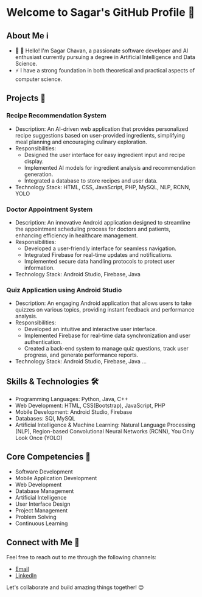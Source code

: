 # Welcome to Sagar's GitHub Profile 👋


## About Me ℹ️

- 🔭 👋 Hello! I'm Sagar Chavan, a passionate software developer and AI enthusiast currently pursuing a degree in Artificial Intelligence and Data Science.
- ⚡ I have a strong foundation in both theoretical and practical aspects of computer science.

## Projects 🚀

### Recipe Recommendation System
- Description: An AI-driven web application that provides personalized recipe suggestions based on user-provided ingredients, simplifying meal planning and encouraging culinary exploration.
- Responsibilities:
    - Designed the user interface for easy ingredient input and recipe display.
    - Implemented AI models for ingredient analysis and recommendation generation.
    - Integrated a database to store recipes and user data.
- Technology Stack: HTML, CSS, JavaScript, PHP, MySQL, NLP, RCNN, YOLO

### Doctor Appointment System
- Description: An innovative Android application designed to streamline the appointment scheduling process for doctors and patients, enhancing efficiency in healthcare management.
- Responsibilities:
    - Developed a user-friendly interface for seamless navigation.
    - Integrated Firebase for real-time updates and notifications.
    - Implemented secure data handling protocols to protect user information.
- Technology Stack: Android Studio, Firebase, Java


### Quiz Application using Android Studio
- Description: An engaging Android application that allows users to take quizzes on various topics, providing instant feedback and performance analysis.
- Responsibilities:
    - Developed an intuitive and interactive user interface.
    - Implemented Firebase for real-time data synchronization and user authentication.
    - Created a back-end system to manage quiz questions, track user progress, and generate performance reports.
- Technology Stack:  Android Studio, Firebase, Java
...

## Skills & Technologies 🛠️

- Programming Languages: Python, Java, C++
- Web Development: HTML, CSS(Bootstrap), JavaScript, PHP
- Mobile Development: Android Studio, Firebase
- Databases: SQl, MySQL
- Artificial Intelligence & Machine Learning: Natural Language Processing (NLP), Region-based Convolutional Neural Networks (RCNN), You Only Look Once (YOLO)


## Core Competencies 🎯
- Software Development
- Mobile Application Development
- Web Development
- Database Management
- Artificial Intelligence
- User Interface Design
- Project Management
- Problem Solving
- Continuous Learning

## Connect with Me 🤝

Feel free to reach out to me through the following channels:

- [Email](https://mail.google.com/mail/?view=cm&fs=1&to=sagarchavan142003@gmail.com)
- [LinkedIn](https://www.linkedin.com/in/sagar-chavan-a6937b194)


Let's collaborate and build amazing things together! 😊
